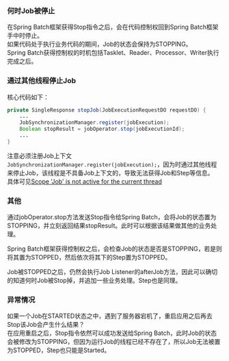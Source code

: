 ### 何时Job被停止
在Spring Batch框架获得Stop指令之后，会在代码控制权回到Spring Batch框架手中时停止。  
如果代码处于执行业务代码的期间，Job的状态会保持为STOPPING。  
Spring Batch获得控制权的时机包括Tasklet、Reader、Processor、Writer执行完成之后。  

### 通过其他线程停止Job
核心代码如下：  
```java
private SingleResponse stopJob(JobExecutionRequestDO requestDO) {
    ...
    JobSynchronizationManager.register(jobExecution);
    Boolean stopResult = jobOperator.stop(jobExecutionId);
    ...
}
```
注意必须注册Job上下文`JobSynchronizationManager.register(jobExecution);`，因为时通过其他线程来停止Job，该线程是不具备Job上下文的，导致无法获得Job和Step等信息。  
具体可见[Scope 'Job' is not active for the current thread](https://github.com/whu2007xqc/SpringBatch/blob/main/%E5%BC%82%E5%B8%B8/Scope%20'Job'%20is%20not%20active%20for%20the%20current%20thread.md)

### 其他
通过jobOperator.stop方法发送Stop指令给Spring Batch，会将Job的状态置为STOPPING，并立刻返回结果stopResult。此时可以根据该结果做其他的业务处理。  

Spring Batch框架获得控制权之后，会检查Job的状态是否是STOPPING，若是则将其置为STOPPED，然后依次将其下的Step置为STOPPED。

Job被STOPPED之后，仍然会执行Job Listener的afterJob方法，因此可以确切的知道何时Job被Stop掉，并追加一些业务处理。Step也是同理。

### 异常情况
如果一个Job在STARTED状态之中，遇到了服务器宕机了，重启应用之后再去Stop该Job会产生什么结果？  
在应用重启之后，Stop指令依然可以成功发送给Spring Batch，此时Job的状态会被修改为STOPPING，但因为运行Job的线程已经不存在了，所以Job无法被置为STOPPED，Step也只能是Started。

